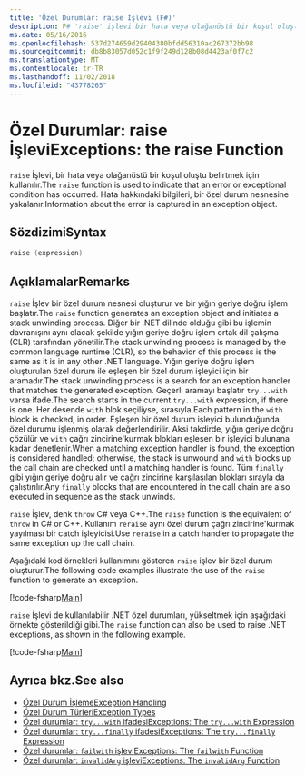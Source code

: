 ```yaml
---
title: 'Özel Durumlar: raise İşlevi (F#)'
description: F# 'raise' işlevi bir hata veya olağanüstü bir koşul oluştu belirtmek için nasıl kullanıldığını öğrenin.
ms.date: 05/16/2016
ms.openlocfilehash: 537d274659d29404380bfdd56310ac267372bb98
ms.sourcegitcommit: db8b83057d052c1f9f249d128b08d4423af0f7c2
ms.translationtype: MT
ms.contentlocale: tr-TR
ms.lasthandoff: 11/02/2018
ms.locfileid: "43778265"
---
```

# <a name="exceptions-the-raise-function"></a><span data-ttu-id="ad287-103">Özel Durumlar: raise İşlevi</span><span class="sxs-lookup"><span data-stu-id="ad287-103">Exceptions: the raise Function</span></span>

<span data-ttu-id="ad287-104">`raise` İşlevi, bir hata veya olağanüstü bir koşul oluştu belirtmek için kullanılır.</span><span class="sxs-lookup"><span data-stu-id="ad287-104">The `raise` function is used to indicate that an error or exceptional condition has occurred.</span></span> <span data-ttu-id="ad287-105">Hata hakkındaki bilgileri, bir özel durum nesnesine yakalanır.</span><span class="sxs-lookup"><span data-stu-id="ad287-105">Information about the error is captured in an exception object.</span></span>

## <a name="syntax"></a><span data-ttu-id="ad287-106">Sözdizimi</span><span class="sxs-lookup"><span data-stu-id="ad287-106">Syntax</span></span>

```fsharp
raise (expression)
```

## <a name="remarks"></a><span data-ttu-id="ad287-107">Açıklamalar</span><span class="sxs-lookup"><span data-stu-id="ad287-107">Remarks</span></span>

<span data-ttu-id="ad287-108">`raise` İşlev bir özel durum nesnesi oluşturur ve bir yığın geriye doğru işlem başlatır.</span><span class="sxs-lookup"><span data-stu-id="ad287-108">The `raise` function generates an exception object and initiates a stack unwinding process.</span></span> <span data-ttu-id="ad287-109">Diğer bir .NET dilinde olduğu gibi bu işlemin davranışını aynı olacak şekilde yığın geriye doğru işlem ortak dil çalışma (CLR) tarafından yönetilir.</span><span class="sxs-lookup"><span data-stu-id="ad287-109">The stack unwinding process is managed by the common language runtime (CLR), so the behavior of this process is the same as it is in any other .NET language.</span></span> <span data-ttu-id="ad287-110">Yığın geriye doğru işlem oluşturulan özel durum ile eşleşen bir özel durum işleyici için bir aramadır.</span><span class="sxs-lookup"><span data-stu-id="ad287-110">The stack unwinding process is a search for an exception handler that matches the generated exception.</span></span> <span data-ttu-id="ad287-111">Geçerli aramayı başlatır `try...with` varsa ifade.</span><span class="sxs-lookup"><span data-stu-id="ad287-111">The search starts in the current `try...with` expression, if there is one.</span></span> <span data-ttu-id="ad287-112">Her desende `with` blok seçiliyse, sırasıyla.</span><span class="sxs-lookup"><span data-stu-id="ad287-112">Each pattern in the `with` block is checked, in order.</span></span> <span data-ttu-id="ad287-113">Eşleşen bir özel durum işleyici bulunduğunda, özel durumu işlenmiş olarak değerlendirilir. Aksi takdirde, yığın geriye doğru çözülür ve `with` çağrı zincirine'kurmak blokları eşleşen bir işleyici bulunana kadar denetlenir.</span><span class="sxs-lookup"><span data-stu-id="ad287-113">When a matching exception handler is found, the exception is considered handled; otherwise, the stack is unwound and `with` blocks up the call chain are checked until a matching handler is found.</span></span> <span data-ttu-id="ad287-114">Tüm `finally` gibi yığın geriye doğru alır ve çağrı zincirine karşılaşılan blokları sırayla da çalıştırılır.</span><span class="sxs-lookup"><span data-stu-id="ad287-114">Any `finally` blocks that are encountered in the call chain are also executed in sequence as the stack unwinds.</span></span>

<span data-ttu-id="ad287-115">`raise` İşlev, denk `throw` C# veya C++.</span><span class="sxs-lookup"><span data-stu-id="ad287-115">The `raise` function is the equivalent of `throw` in C# or C++.</span></span> <span data-ttu-id="ad287-116">Kullanım `reraise` aynı özel durum çağrı zincirine'kurmak yayılması bir catch işleyicisi.</span><span class="sxs-lookup"><span data-stu-id="ad287-116">Use `reraise` in a catch handler to propagate the same exception up the call chain.</span></span>

<span data-ttu-id="ad287-117">Aşağıdaki kod örnekleri kullanımını gösteren `raise` işlev bir özel durum oluşturur.</span><span class="sxs-lookup"><span data-stu-id="ad287-117">The following code examples illustrate the use of the `raise` function to generate an exception.</span></span>

[!code-fsharp[Main](../../../../samples/snippets/fsharp/lang-ref-2/snippet5801.fs)]

<span data-ttu-id="ad287-118">`raise` İşlevi de kullanılabilir .NET özel durumları, yükseltmek için aşağıdaki örnekte gösterildiği gibi.</span><span class="sxs-lookup"><span data-stu-id="ad287-118">The `raise` function can also be used to raise .NET exceptions, as shown in the following example.</span></span>

[!code-fsharp[Main](../../../../samples/snippets/fsharp/lang-ref-2/snippet5802.fs)]

## <a name="see-also"></a><span data-ttu-id="ad287-119">Ayrıca bkz.</span><span class="sxs-lookup"><span data-stu-id="ad287-119">See also</span></span>

- [<span data-ttu-id="ad287-120">Özel Durum İşleme</span><span class="sxs-lookup"><span data-stu-id="ad287-120">Exception Handling</span></span>](index.md)
- [<span data-ttu-id="ad287-121">Özel Durum Türleri</span><span class="sxs-lookup"><span data-stu-id="ad287-121">Exception Types</span></span>](exception-types.md)
- [<span data-ttu-id="ad287-122">Özel durumlar: `try...with` ifadesi</span><span class="sxs-lookup"><span data-stu-id="ad287-122">Exceptions: The `try...with` Expression</span></span>](the-try-with-expression.md)
- [<span data-ttu-id="ad287-123">Özel durumlar: `try...finally` ifadesi</span><span class="sxs-lookup"><span data-stu-id="ad287-123">Exceptions: The `try...finally` Expression</span></span>](the-try-finally-expression.md)
- [<span data-ttu-id="ad287-124">Özel durumlar: `failwith` işlevi</span><span class="sxs-lookup"><span data-stu-id="ad287-124">Exceptions: The `failwith` Function</span></span>](the-failwith-function.md)
- [<span data-ttu-id="ad287-125">Özel durumlar: `invalidArg` işlevi</span><span class="sxs-lookup"><span data-stu-id="ad287-125">Exceptions: The `invalidArg` Function</span></span>](the-invalidArg-function.md)
